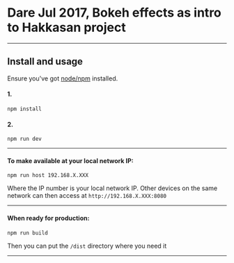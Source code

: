 # Dare Jul 2017, Bokeh effects as intro to Hakkasan project

---

## Install and usage

Ensure you've got [node/npm](https://nodejs.org/en/) installed.

#### 1.
```
npm install
```

#### 2.
```
npm run dev
```

---

#### To make available at your local network IP:
```
npm run host 192.168.X.XXX
```
Where the IP number is your local network IP. Other devices on the same network can then access at `http://192.168.X.XXX:8080`

---

#### When ready for production:
```
npm run build
```
Then you can put the `/dist` directory where you need it

---